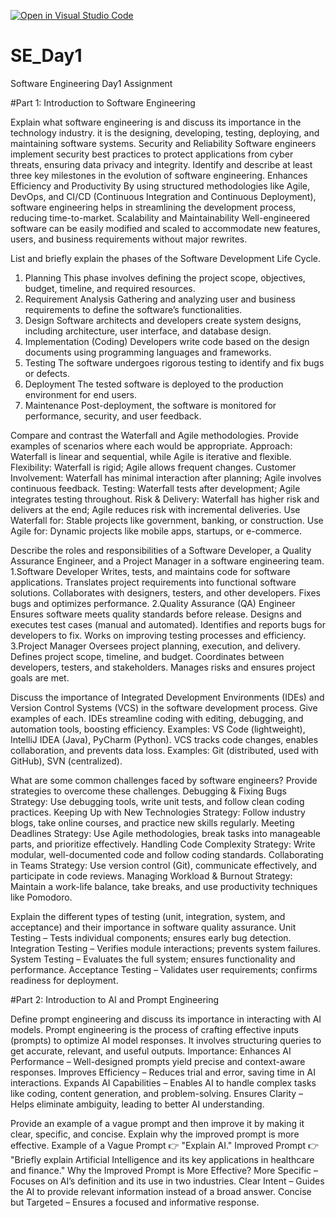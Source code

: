 [![Open in Visual Studio Code](https://classroom.github.com/assets/open-in-vscode-2e0aaae1b6195c2367325f4f02e2d04e9abb55f0b24a779b69b11b9e10269abc.svg)](https://classroom.github.com/online_ide?assignment_repo_id=18701652&assignment_repo_type=AssignmentRepo)
# SE_Day1
Software Engineering Day1 Assignment

#Part 1: Introduction to Software Engineering

Explain what software engineering is and discuss its importance in the technology industry.
it is the designing, developing, testing, deploying, and maintaining software systems.
Security and Reliability
Software engineers implement security best practices to protect applications from cyber threats, ensuring data privacy and integrity.
Identify and describe at least three key milestones in the evolution of software engineering.
Enhances Efficiency and Productivity
By using structured methodologies like Agile, DevOps, and CI/CD (Continuous Integration and Continuous Deployment), software engineering helps in streamlining the development process, reducing time-to-market.
Scalability and Maintainability
Well-engineered software can be easily modified and scaled to accommodate new features, users, and business requirements without major rewrites.


List and briefly explain the phases of the Software Development Life Cycle.
1. Planning
This phase involves defining the project scope, objectives, budget, timeline, and required resources.
2. Requirement Analysis
Gathering and analyzing user and business requirements to define the software’s functionalities.
3. Design
Software architects and developers create system designs, including architecture, user interface, and database design.
4. Implementation (Coding)
Developers write code based on the design documents using programming languages and frameworks.
5. Testing
The software undergoes rigorous testing to identify and fix bugs or defects.
6. Deployment
The tested software is deployed to the production environment for end users.
7. Maintenance
Post-deployment, the software is monitored for performance, security, and user feedback.


Compare and contrast the Waterfall and Agile methodologies. Provide examples of scenarios where each would be appropriate.
Approach: Waterfall is linear and sequential, while Agile is iterative and flexible.
Flexibility: Waterfall is rigid; Agile allows frequent changes.
Customer Involvement: Waterfall has minimal interaction after planning; Agile involves continuous feedback.
Testing: Waterfall tests after development; Agile integrates testing throughout.
Risk & Delivery: Waterfall has higher risk and delivers at the end; Agile reduces risk with incremental deliveries.
Use Waterfall for: Stable projects like government, banking, or construction.
Use Agile for: Dynamic projects like mobile apps, startups, or e-commerce.


Describe the roles and responsibilities of a Software Developer, a Quality Assurance Engineer, and a Project Manager in a software engineering team.
1.Software Developer
  Writes, tests, and maintains code for software applications.
  Translates project requirements into functional software solutions.
  Collaborates with designers, testers, and other developers.
  Fixes bugs and optimizes performance.
2.Quality Assurance (QA) Engineer
  Ensures software meets quality standards before release.
  Designs and executes test cases (manual and automated).
  Identifies and reports bugs for developers to fix.
  Works on improving testing processes and efficiency.
3.Project Manager
  Oversees project planning, execution, and delivery.
  Defines project scope, timeline, and budget.
  Coordinates between developers, testers, and stakeholders.
  Manages risks and ensures project goals are met.


Discuss the importance of Integrated Development Environments (IDEs) and Version Control Systems (VCS) in the software development process. Give examples of each.
IDEs streamline coding with editing, debugging, and automation tools, boosting efficiency.
Examples: VS Code (lightweight), IntelliJ IDEA (Java), PyCharm (Python).
VCS tracks code changes, enables collaboration, and prevents data loss.
Examples: Git (distributed, used with GitHub), SVN (centralized).


What are some common challenges faced by software engineers? Provide strategies to overcome these challenges.
Debugging & Fixing Bugs
  Strategy: Use debugging tools, write unit tests, and follow clean coding practices.
Keeping Up with New Technologies
  Strategy: Follow industry blogs, take online courses, and practice new skills regularly.
Meeting Deadlines
  Strategy: Use Agile methodologies, break tasks into manageable parts, and prioritize effectively.
Handling Code Complexity
  Strategy: Write modular, well-documented code and follow coding standards.
Collaborating in Teams
  Strategy: Use version control (Git), communicate effectively, and participate in code reviews.
Managing Workload & Burnout
  Strategy: Maintain a work-life balance, take breaks, and use productivity techniques like Pomodoro.


Explain the different types of testing (unit, integration, system, and acceptance) and their importance in software quality assurance.
Unit Testing – Tests individual components; ensures early bug detection.
Integration Testing – Verifies module interactions; prevents system failures.
System Testing – Evaluates the full system; ensures functionality and performance.
Acceptance Testing – Validates user requirements; confirms readiness for deployment.

#Part 2: Introduction to AI and Prompt Engineering


Define prompt engineering and discuss its importance in interacting with AI models.
Prompt engineering is the process of crafting effective inputs (prompts) to optimize AI model responses. It involves structuring queries to get accurate, relevant, and useful outputs.
Importance:
Enhances AI Performance – Well-designed prompts yield precise and context-aware responses.
Improves Efficiency – Reduces trial and error, saving time in AI interactions.
Expands AI Capabilities – Enables AI to handle complex tasks like coding, content generation, and problem-solving.
Ensures Clarity – Helps eliminate ambiguity, leading to better AI understanding.


Provide an example of a vague prompt and then improve it by making it clear, specific, and concise. Explain why the improved prompt is more effective.
Example of a Vague Prompt
👉 "Explain AI."
Improved Prompt
👉 "Briefly explain Artificial Intelligence and its key applications in healthcare and finance."
Why the Improved Prompt is More Effective?
More Specific – Focuses on AI’s definition and its use in two industries.
Clear Intent – Guides the AI to provide relevant information instead of a broad answer.
Concise but Targeted – Ensures a focused and informative response.
